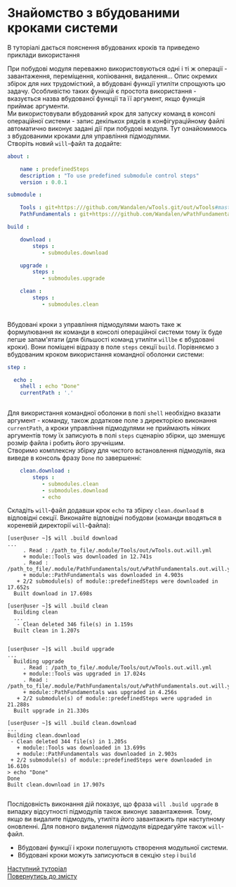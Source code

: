 # Знайомство з вбудованими кроками системи

В туторіалі дається пояснення вбудованих кроків та приведено приклади використання

При побудові модуля переважно використовуються одні і ті ж операції - завантаження, переміщення, копіювання, видалення... Опис окремих збірок для них трудомісткий, а вбудовані функції утиліти спрощують цю задачу. Особливістю таких функцій є простота використання - вказується назва вбудованої функції та її аргумент, якщо функція приймає аргументи.   
Ми використовували вбудований крок для запуску команд в консолі операційної системи - запис декількох рядків в конфігураційному файлі автоматично виконує задані дії при побудові модуля. Тут ознайомимось з вбудованими кроками для управління підмодулями.  
Створіть новий `will`-файл та додайте:

```yaml
about :

    name : predefinedSteps
    description : "To use predefined submodule control steps"
    version : 0.0.1

submodule :

    Tools : git+https:///github.com/Wandalen/wTools.git/out/wTools#master
    PathFundamentals : git+https:///github.com/Wandalen/wPathFundamentals.git/out/wPathFundamentals#master

build :

    download :
        steps :
           - submodules.download

    upgrade :
        steps :
           - submodules.upgrade

    clean :
        steps :
           - submodules.clean
           
```

Вбудовані кроки з управління підмодулями мають таке ж формулювання як команди в консолі операційної системи тому їх буде легше запам'ятати (для більшості команд утиліти `willbe` є вбудовані кроки). Вони поміщені відразу в поле `steps` секції `build`. Порівняємо з вбудованим кроком використання командної оболонки системи:

```yaml
step :

  echo :
    shell : echo "Done"
    currentPath : '.'
      
```

Для використання командної оболонки в полі `shell` необхідно вказати аргумент - команду, також додаткове поле з директорією виконання `currentPath`, а кроки управління підмодулями не приймають ніяких аргументів тому їх записують в полі `steps` сценарію збірки, що зменшує розмір файла і робить його зручнішим.  
Створимо комплексну збірку для чистого встановлення підмодулів, яка виведе в консоль фразу `Done` по завершенні:

```yaml
    clean.download :
        steps :
           - submodules.clean
           - submodules.download
           - echo

```

Складіть `will`-файл додавши крок `echo` та збірку `clean.download` в відповідні секції. Виконайте відповідні побудови (команди вводяться в кореневій директорії `will`-файла):

```
[user@user ~]$ will .build download
...
     . Read : /path_to_file/.module/Tools/out/wTools.out.will.yml
     + module::Tools was downloaded in 12.741s
     . Read : /path_to_file/.module/PathFundamentals/out/wPathFundamentals.out.will.yml
     + module::PathFundamentals was downloaded in 4.903s
   + 2/2 submodule(s) of module::predefinedSteps were downloaded in 17.652s
  Built download in 17.698s

```

```
[user@user ~]$ will .build clean
  Building clean
  ...
   - Clean deleted 346 file(s) in 1.159s
  Built clean in 1.207s
  
```

```
[user@user ~]$ will .build upgrade
...
  Building upgrade
     . Read : /path_to_file/.module/Tools/out/wTools.out.will.yml
     + module::Tools was upgraded in 17.024s
     . Read : /path_to_file/.module/PathFundamentals/out/wPathFundamentals.out.will.yml
     + module::PathFundamentals was upgraded in 4.256s
   + 2/2 submodule(s) of module::predefinedSteps were upgraded in 21.288s
  Built upgrade in 21.330s

  ```
  
  ```
[user@user ~]$ will .build clean.download
...
  Building clean.download
   - Clean deleted 344 file(s) in 1.205s
     + module::Tools was downloaded in 13.699s
     + module::PathFundamentals was downloaded in 2.903s
   + 2/2 submodule(s) of module::predefinedSteps were downloaded in 16.610s
 > echo "Done"
Done
  Built clean.download in 17.907s


  ```
  
  
Послідовність виконання дій показує, що фраза `will .build upgrade` в випадку відсутності підмодулів також виконує завантаження. Тому, якщо ви видалите підмодуль, утиліта його завантажить при наступному оновленні. Для повного видалення підмодуля відредагуйте також `will`-файл.  
  
- Вбудовані функції і кроки полегшують створення модульної системи.  
- Вбудовані кроки можуть записуються в секцію `step` i `build`

[Наступний туторіал](CriterionsInWillFile.md)  
[Повернутись до змісту](../README.md#tutorials)